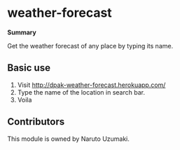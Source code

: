 # weather-forecast

**Summary** 

Get the weather forecast of any place by typing its name.

## Basic use

1. Visit http://dpak-weather-forecast.herokuapp.com/
2. Type the name of the location in search bar.
3. Voila

## Contributors

This module is owned by Naruto Uzumaki.